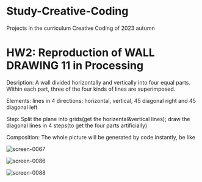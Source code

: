 # Study-Creative-Coding
Projects in the curriculum Creative Coding of 2023 autumn

# HW2: Reproduction of WALL DRAWING 11 in Processing #
  Desription: A wall divided horizontally and vertically into four equal parts. Within each part, three of the four kinds of lines are superimposed.

  Elements: lines in 4 directions: horizontal, vertical, 45 diagonal right and 45 diagonal left
  
  Step: Split the plane into grids(get the horizental&vertical lines);
        draw the diagonal lines in 4 steps(to get the four parts artificially)
        
 Composition: The whole picture will be generated by code instantly, be like 
 
![screen-0067](https://user-images.githubusercontent.com/113407948/193443585-673623bb-06a4-4ef0-908e-71596d037c88.jpg)

![screen-0086](https://user-images.githubusercontent.com/113407948/193443586-2ea03243-d408-4726-89e9-713e15f8cb6b.jpg)

![screen-0088](https://user-images.githubusercontent.com/113407948/193443591-907d2429-7fbb-43f2-835a-b0a530174c29.jpg)
